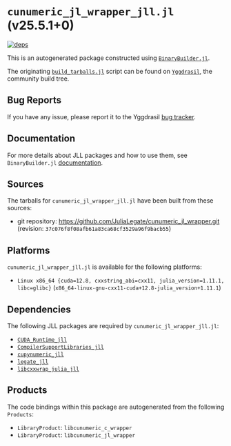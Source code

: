 # `cunumeric_jl_wrapper_jll.jl` (v25.5.1+0)

[![deps](https://juliahub.com/docs/cunumeric_jl_wrapper_jll/deps.svg)](https://juliahub.com/ui/Packages/General/cunumeric_jl_wrapper_jll/)

This is an autogenerated package constructed using [`BinaryBuilder.jl`](https://github.com/JuliaPackaging/BinaryBuilder.jl).

The originating [`build_tarballs.jl`](https://github.com/JuliaPackaging/Yggdrasil/blob/2070ee5b4248271ac82f8fd434c568ca58c24d45/C/cunumeric_jl_wrapper/build_tarballs.jl) script can be found on [`Yggdrasil`](https://github.com/JuliaPackaging/Yggdrasil/), the community build tree.

## Bug Reports

If you have any issue, please report it to the Yggdrasil [bug tracker](https://github.com/JuliaPackaging/Yggdrasil/issues).

## Documentation

For more details about JLL packages and how to use them, see `BinaryBuilder.jl` [documentation](https://docs.binarybuilder.org/stable/jll/).

## Sources

The tarballs for `cunumeric_jl_wrapper_jll.jl` have been built from these sources:

* git repository: https://github.com/JuliaLegate/cunumeric_jl_wrapper.git (revision: `37c076f8f08afb61a83ca68cf3529a96f9bacb55`)

## Platforms

`cunumeric_jl_wrapper_jll.jl` is available for the following platforms:

* `Linux x86_64 {cuda=12.8, cxxstring_abi=cxx11, julia_version=1.11.1, libc=glibc}` (`x86_64-linux-gnu-cxx11-cuda+12.8-julia_version+1.11.1`)

## Dependencies

The following JLL packages are required by `cunumeric_jl_wrapper_jll.jl`:

* [`CUDA_Runtime_jll`](https://github.com/JuliaBinaryWrappers/CUDA_Runtime_jll.jl)
* [`CompilerSupportLibraries_jll`](https://github.com/JuliaBinaryWrappers/CompilerSupportLibraries_jll.jl)
* [`cupynumeric_jll`](https://github.com/JuliaBinaryWrappers/cupynumeric_jll.jl)
* [`legate_jll`](https://github.com/JuliaBinaryWrappers/legate_jll.jl)
* [`libcxxwrap_julia_jll`](https://github.com/JuliaBinaryWrappers/libcxxwrap_julia_jll.jl)

## Products

The code bindings within this package are autogenerated from the following `Products`:

* `LibraryProduct`: `libcunumeric_c_wrapper`
* `LibraryProduct`: `libcunumeric_jl_wrapper`
